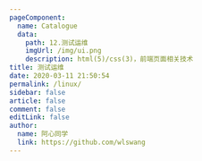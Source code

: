 ```yaml
---
pageComponent: 
  name: Catalogue
  data: 
    path: 12.测试运维
    imgUrl: /img/ui.png
    description: html(5)/css(3)，前端页面相关技术
title: 测试运维
date: 2020-03-11 21:50:54
permalink: /linux/
sidebar: false
article: false
comment: false
editLink: false
author: 
  name: 阿心同学
  link: https://github.com/wlswang
---
```

